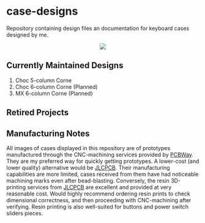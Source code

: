 # case-designs
Repository containing design files an documentation for keyboard cases designed by me. 

<center><a href="https://discord.gg/P8n4zPxJH5">
  <img src="https://img.shields.io/discord/637535684122509312?color=%237289da&label=%20&logo=discord&logoColor=%23fff&style=flat-square" />
</a></center>

## Currently Maintained Designs
1. Choc 5-column Corne
2. Choc 6-column Corne (Planned)
3. MX 6-column Corne (Planned)
   
## Retired Projects

## Manufacturing Notes
All images of cases displayed in this repository are of prototypes manufactured through the CNC-machining services provided by [PCBWay](https://pcbway.com). They are my preferred way for quickly getting prototypes. A lower-cost (and lower quality) alternative would be [JLCPCB](https://jlcpcb.com). Their manufacturing capabilities are more limited, cases received from them have had noticeable machining marks even after bead-blasting. Conversely, the resin 3D-printing services from [JLCPCB](https://jlcpcb.com) are excellent and provided at very reasonable cost. Would highly recommend ordering resin prints to check dimensional correctness, and then proceeding with CNC-machining after verifying. Resin printing is also well-suited for buttons and power switch sliders pieces.
